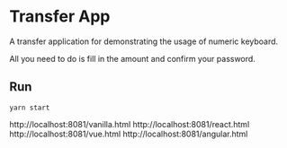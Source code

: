 # Transfer App

A transfer application for demonstrating the usage of numeric keyboard.

All you need to do is fill in the amount and confirm your password.

## Run

```shell
yarn start
```

http://localhost:8081/vanilla.html
http://localhost:8081/react.html
http://localhost:8081/vue.html
http://localhost:8081/angular.html

